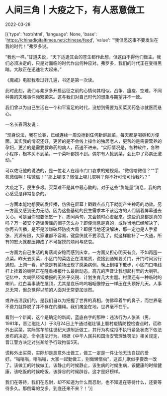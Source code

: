 # 人间三角｜大疫之下，有人恶意做工

2022-03-28

[{'type': 'text/html', 'language': None, 'base': 'https://chinadigitaltimes.net/chinese/feed', 'value': '“我但愿这事不要发生在我的时代！”弗罗多说。

“我也一样。”甘道夫说，“天下适逢其会的苍生都作此想，但这由不得他们做主。我们必须决定的，只是对面临的时代作出何种应对。弗罗多，我们的时代正在变得黑暗。大敌正在迅速壮大起来。”

《魔戒》电影我看过好几遍，书还是第一次读。

此时此刻，我们与弗罗多开启远征之前的心情何其相似。战争、瘟疫、空难，不同种类的灾难事件频繁袭来。这与我们对自己时代的想象与期望并不一致。

我们曾以为自己生活在一个和平富足的时代，没想到需要为买菜买药急诊就医而悬心。

一名长春网友说：

“现身说法，我在长春，已经连续一周没抢到任何新鲜蔬菜，每天都是喝粥和方便面。其实我的情况还好，更苦的是不会线上操作的独居老人，更苦的是需要营养的孕妇，更苦的是需要救命药的病人，药送不进来。“实际情况是，各种软件，各种小程序，根本买不到菜，一个菜叶都捞不到。偶尔有人抢到菜，会比中了彩票还激动。”

可以佐证他的说法的，是一位老人在超市门口哀求的短视频。“微信啥微信？”“手机微信啊！啥微信！”“那上哪取？微信上哪儿取啊？你不好可怜可怜我吗？”

大疫之下，民生多艰。买菜难不是其中最心酸的。对于这些“负能量”消息，我的内心感受是非常复杂的。

一方面本能地想要转发传播，仿佛在屏幕上戳戳点点几下就能产生神奇的功效。另一方面又感到无力无助，因为这些基础的民生需求本不该远方的人们隔着屏幕送去关心。可是当你想要愤怒一下，质问两句，又会顿时心虚起来。这些消息都是真的吗？万一被安个造谣传谣的帽子怎么办？即便消息是真的，或许当地已经解决了，你再去传播，是不是涉嫌破坏防疫大局？即便当地还没解决，那一定也是人手紧张、资源有限，大家谁都不容易，键盘侠就不要添乱了。就这样脑补了一大通，所有的怒火就都压抑成了不可捉摸的烦闷与悲哀。

一方面为自己生活的角落尚安稳而感到庆幸，一方面又担心明天有变，不如再囤一点菜。昨天去买菜，小区门的菜店正在清尾货，说接到通知要关门，开门时间另行通知。上网一看，好像是有菜场出现了感染病例。晚上到楼下散步，小区门口电线杆上挂着的喇叭正在隆重播报什么最新动态，高亢的声音让我想起村里的大喇叭。记忆中，大喇叭经常播报的无外乎交税、计划生育几大主题。村里还有一种临时的喇叭，红白喜事装在屋顶，尤其是哀乐呜呜咽咽像惨云一样压在头顶好几天。人事总无常，但总觉得以前的人面对无常更加淡然。

或许击溃我们的，是我们自以为把握了世界的真相，仿佛牵着牛的鼻子，而世界毫不费力就挣脱了并不存在的缰绳。我们瘫坐在地，世界毫不在乎。

看到一个新闻，这个是确定的新闻，蓝底白字的那种：违法行为人张某（男，1981年，晋江磁灶人）于3月24日上午通过磁灶镇上厝村疫情防控检查点时，谎称外出买菜，实际驾车前往世纪大道附近做工，其行为构成拒不执行紧急状态下依法发布的决定、命令违法行为。根据《中华人民共和国治安管理处罚法》相关规定，晋江警方决定对张某给予行政拘留5天。

谎称外出买菜，实际却是恶意外出做工，做工一定是一件让他无法自拔的爱好。“嗡嗡嗡，嗡嗡嗡，大家一起勤做工，别做懒惰虫”，这首儿歌似乎要改一改了。该做工的时候做工，该静止的时候静止，该生病的时候生病，该健康的时候健康，该吃饭的时候吃饭，该辟谷的时候辟谷。这才是好榜样。

我们在等待，我们在忍耐，却不知道为什么而忍耐，也不知道在等待什么，还要等待多久。那倒霉的戈多，到底还来不来？！'}]